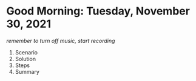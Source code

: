 # Good Morning: Tuesday, November 30, 2021

*remember to turn off music, start recording*

1. Scenario
2. Solution
3. Steps
4. Summary

